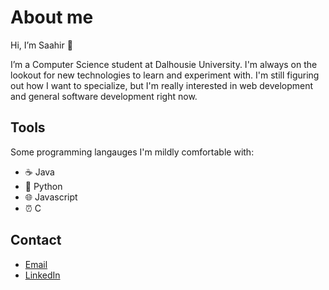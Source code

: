 # About me
Hi, I’m Saahir 👋

I’m a Computer Science student at Dalhousie University. I'm always on the lookout for new technologies to learn and experiment with. I'm still figuring out how I want to specialize, but I'm really interested in web development and general software development right now.

## Tools
Some programming langauges I'm mildly comfortable with:
- ☕ Java
- 🐍 Python
- 🌐 Javascript
- ⏰ C

## Contact
- [Email](mailto://Saahir.Monowar@dal.ca)
- [LinkedIn](https://www.linkedin.com/in/saahir-monowar/)

